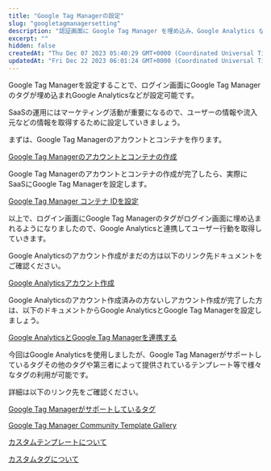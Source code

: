 ```yaml
---
title: "Google Tag Managerの設定"
slug: "googletagmanagersetting"
description: "認証画面に Google Tag Manager を埋め込み、Google Analytics などの外部ツールを連携させる方法を解説します。"
excerpt: ""
hidden: false
createdAt: "Thu Dec 07 2023 05:40:29 GMT+0000 (Coordinated Universal Time)"
updatedAt: "Fri Dec 22 2023 06:01:24 GMT+0000 (Coordinated Universal Time)"
---
```

Google Tag Managerを設定することで、ログイン画面にGoogle Tag Managerのタグが埋め込まれGoogle Analyticsなどが設定可能です。

SaaSの運用にはマーケティング活動が重要になるので、ユーザーの情報や流入元などの情報を取得するために設定していきましょう。

まずは、Google Tag Managerのアカウントとコンテナを作ります。

[Google Tag Managerのアカウントとコンテナの作成](/docs/part-4/application-settings/googletagmanagersetting/googletagmanagercreateaccountandcontainer)

Google Tag Managerのアカウントとコンテナの作成が完了したら、実際にSaaSにGoogle Tag Managerを設定します。

[Google Tag Manager コンテナ IDを設定](/docs/part-4/application-settings/googletagmanagersetting/googletagmanagercontaineridsetting)

以上で、ログイン画面にGoogle Tag Managerのタグがログイン画面に埋め込まれるようになりましたので、Google Analyticsと連携してユーザー行動を取得していきます。

Google Analyticsのアカウント作成がまだの方は以下のリンク先ドキュメントをご確認ください。

[Google Analyticsアカウント作成](/docs/part-4/application-settings/googletagmanagersetting/creategoogleanalyticsaccount)

Google Analyticsのアカウント作成済みの方ないしアカウント作成が完了した方は、以下のドキュメントからGoogle AnalyticsとGoogle Tag Managerを設定しましょう。

[Google AnalyticsとGoogle Tag Managerを連携する](/docs/part-4/application-settings/googletagmanagersetting/googleanalyticsgoogletagmanagerlink)

今回はGoogle Analyticsを使用しましたが、Google Tag Managerがサポートしているタグその他のタグや第三者によって提供されているテンプレート等で様々なタグの利用が可能です。

詳細は以下のリンク先をご確認ください。

<a href="https://support.google.com/tagmanager/answer/6106924" target="_blank">Google Tag Managerがサポートしているタグ</a>

<a href="https://tagmanager.google.com/gallery" target="_blank">Google Tag Manager Community Template Gallery</a>

<a href="https://support.google.com/tagmanager/answer/9334084" target="_blank">カスタムテンプレートについて</a>

<a href="https://support.google.com/tagmanager/answer/6107167" target="_blank">カスタムタグについて</a>
